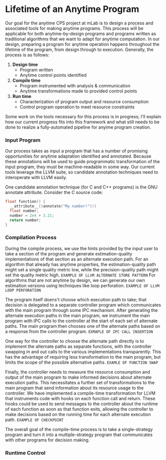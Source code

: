# Lifetime of an Anytime Program #

Our goal for the anytime CPS project at mLab is to design a process and
associated tools for making anytime programs. This process will be applicable
for both anytime-by-design programs and programs written as traditional
algorithms that we want to adapt for anytime computation. In our design,
preparing a program for anytime operation happens throughout the lifetime of the
program, from design through to execution. Generally, the process is as follows:

1. __Design time__
    * Program written
    * Anytime control points identified
2. __Compile time__
    * Program instrumented with analysis & communication
    * Anytime transformations made to provided control points
3. __Run time__
    * Characterization of program output and resource consumption
    * Control program operation to meet resource constraints

Some work on the tools necessary for this process is in progress; I'll explain
how our current progress fits into this framework and what still needs to be
done to realize a fully-automated pipeline for anyime program creation.

### Input Program ###

Our process takes as input a program that has a number of promising
opportunities for anytime adaptation identified and annotated. Because these
annotations will be used to guide programmatic transformation of the input
program, they must be machine-readable in some way. Our current tools leverage
the LLVM suite, so candidate annotation techniques need to interoperate with
LLVM easily.

One candidate annotation technique (for C and C++ programs) is the
GNU annotate attribute. Consider the C source code:
```C
float function() {
  __attribute__((annotate("My number!")))
  float number;
  number = 2e4 + 3.21;
  return number;
}
```


### Compilation Process ###

During the compile process, we use the hints provided by the input user to take
a section of the program and generate estimation-quality implementations of
that section as an alternate execution path. For an algorithm that already has
anytime properties, the estimation-quality path might set a single quality
metric low, while the precision-quality path might set the quality metric high.
`EXAMPLE OF LLVM ALTERNATE STORE PATTERN`
For algorithms that are not anytime by design, we can generate our own
estimation versions using techniques like loop perforation.
`EXAMPLE OF LLVM LOOP PERFORATION`

The program itself doens't choose which execution path to take; that decision
is delegated to a separate controller program which communicates with the main
program through some IPC mechanism. After generating the alternate execution
paths in the main program, we instrument the main program with IPC calls to the
controller at the start of each set of alternate paths. The main program then
chooses one of the alternate paths based on a response from the controller
program.
`EXMAPLE OF IPC CALL INSERTION`

One way for the controller to choose the alternate path directly is to implement
the alternate paths as separate functions, with the controller swapping in and
out calls to the various implementations transparently. This has the advantage
of requiring less transformation to the main program, but limits the scope of
the possible alternative paths.
`EXAMLE OF FUNCTION SWAP`

Finally, the controller needs to measure the resource consumption and output of
the main program to make informed decisions about alternate execution paths.
This necessitates a further set of transformations to the main program that
send information about its resource usage to the controller. We have implemented
a compile-time transformation for LLVM that instruments code with hooks on each
function call and return. These hooks could be used to send messages to the
controller about the runtime of each function as soon as that function exits,
allowing the controller to make decisions based on the running time for each
alternate execution path.
`EXAMPLE OF CHECKPOINT`

The overall goal of the compile-time process is to take a single-strategy
program and turn it into a multiple-strategy program that communicates with
other programs for decision making.

### Runtime Control ###


